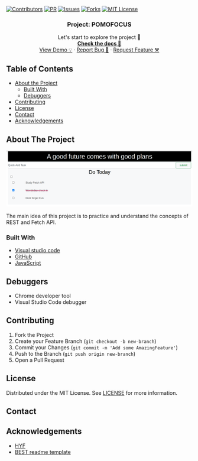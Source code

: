 [![Contributors][contributors-shield]][contributors-url] [![PR][pr-shield]][pr-url] [![Issues][issues-shield]][issues-url] [![Forks][forks-shield]][forks-url] [![MIT License][license-shield]][license-url]

  <h3 align="center">Project: POMOFOCUS</h3>

  <p align="center">
    Let's start to explore the project 🚀 
    <br />
    <a href="https://mametur.github.io/restful-pjs"><strong>Check the docs 📄</strong></a>
    <br />
    <a href="https://mametur.github.io/restful-pjs/public/index.html">View Demo 💡</a>
    ·
    <a href="https://mametur.github.io/restful-pjs/issues">Report Bug 🐞</a>
    ·
    <a href="https://mametur.github.io/restful-pjs/pulls">Request Feature ⚒</a>
  </p>
</p>

## Table of Contents

- [About the Project](#about-the-project)
  - [Built With](#built-with)
  - [Debuggers](#debuggers)
- [Contributing](#contributing)
- [License](#license)
- [Contact](#contact)
- [Acknowledgements](#acknowledgements)

## About The Project

![POMOFOCUS](./project-planning/restfull.png)

The main idea of this project is to practice and understand the concepts of REST and Fetch API.

### Built With

- [Visual studio code](https://code.visualstudio.com/)
- [GitHub](https://github.com)
- [JavaScript](https://www.javascript.com/)

## Debuggers

- Chrome developer tool
- Visual Studio Code debugger

## Contributing

1. Fork the Project
2. Create your Feature Branch (`git checkout -b new-branch`)
3. Commit your Changes (`git commit -m 'Add some AmazingFeature'`)
4. Push to the Branch (`git push origin new-branch`)
5. Open a Pull Request

<!-- LICENSE -->

## License

Distributed under the MIT License. See [LICENSE](https://github.com/IrynaSpyrydonova/pomofocus/blob/master/LICENSE) for more information.

<!-- CONTACT -->

## Contact

<!--[Mamé](https://github.com/mametur)
 [Iryna Spyrydonova](https://github.com/IrynaSpyrydonova?tab=repositories)
 [Ali Abdulhamid](https://github.com/ali1996-sy?tab=repositories) -->

<!-- ACKNOWLEDGEMENTS -->

## Acknowledgements

- [HYF](https://hackyourfuture.be/)
- [BEST readme template](https://github.com/othneildrew/Best-README-Template/blob/master/README.md)

<!-- MARKDOWN LINKS & IMAGES -->
<!-- https://www.markdownguide.org/basic-syntax/#reference-style-links -->

[contributors-shield]: https://img.shields.io/badge/5-Contributors%20-brightgreen
[contributors-url]: https://mametur.github.io/restful-pjs/graphs/contributors
[forks-shield]: https://img.shields.io/badge/-Forks-blue
[forks-url]: https://mametur.github.io/restful-pjs/network
[issues-shield]: https://img.shields.io/badge/-ISSUES-green
[issues-url]: https://mametur.github.io/restful-pjs/issues
[pr-shield]: https://img.shields.io/badge/-Pull%20Requests%20-blue
[pr-url]: https://mametur.github.io/restful-pjs/pulls
[license-shield]: https://img.shields.io/badge/-LICENSE-brightgreen
[license-url]: https://mametur.github.io/restful-pjs/blob/master/LICENSE
